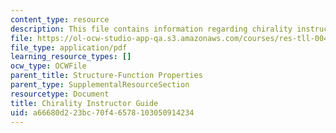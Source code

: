 ```yaml
---
content_type: resource
description: This file contains information regarding chirality instructor guide.
file: https://ol-ocw-studio-app-qa.s3.amazonaws.com/courses/res-tll-004-stem-concept-videos-fall-2013/a66680d223bc70f46578103050914234_MITRES_TLL-004F13_ChiralIG.pdf
file_type: application/pdf
learning_resource_types: []
ocw_type: OCWFile
parent_title: Structure-Function Properties
parent_type: SupplementalResourceSection
resourcetype: Document
title: Chirality Instructor Guide
uid: a66680d2-23bc-70f4-6578-103050914234
---
```

